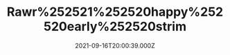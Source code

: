 ---
title: "Rawr%252521%252520happy%252520early%252520strim"
videoSrc: https://f000.backblazeb2.com/file/futureporn/projektmelody-chaturbate-2021-09-16.mp4
videoSrcHash: bafybeiadu3pbfvwbioulutd37jpuft5ypnm5qovcswgffkkzkiw3qfpyoe
video720Hash: 
video480Hash: 
video360Hash: 
video240Hash: bafybeifdpqzip5navntuhaveuvlngo4ylkkp4cbvntbzbnwhh5ctk5xjje?filename=projektmelody-chaturbate-20210916T200039Z-240p.mp4
thinHash: bafkreihntsj5ywmugfjnkdcn64cxxvocr4wq6duqz4qbftzmd3kieukfju?filename=20210916T200039Z_thin.jpg
thiccHash: bafkreih2wt362parimhxnesu6c577y6myrfcv5r4lbccauz7mi4pl72pba?filename=20210916T200039Z_thicc.jpg
announceTitle: "Here%20comes%20trouble"
announceUrl: https://twitter.com/ProjektMelody/status/1438593697445302274
date: 2021-09-16T20:00:39.000Z
note: 
video240TmpFilePath: 
tmpFilePath: /root/futureporn_tmp/projektmelody-chaturbate-20210916T200039Z.mp4
layout: layouts/vod.njk
tags:
---